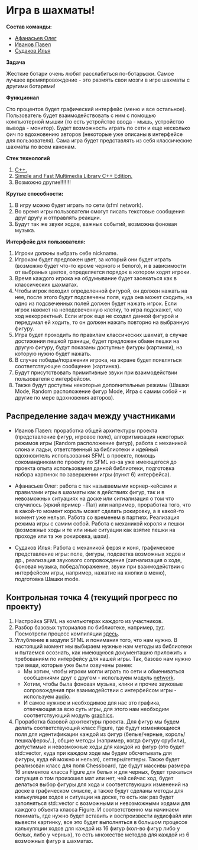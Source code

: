 # Игра в шахматы!
**Состав команды:**
- [Афанасьев Олег](https://t.me/afanasevo)
- [Иванов Павел](https://t.me/vladkrytoi)
- [Судаков Илья](https://t.me/sudakovcom)

**Задача**

Жесткие ботари очень любят расслабиться по-ботарьски. Самое лучшее времяпровождение - это размять свои мозги в игре шахматы с другими ботарями! 

**Функционал**

Сто процентов будет графический интерфейс (меню и все остальное). Пользователь будет взаимодействовать с ним с помощью компьютерной мышки (то есть устройство ввода - мышь, устройство вывода - монитор). Будет возможность играть по сети и еще несколько фич по вдохновению авторов (некоторые уже описаны в интерфейсе для пользователя). Сама игра будет представлять из себя классические шахматы по всем канонам.

**Стек технологий**
1) [C++.](https://ru.wikipedia.org/wiki/C%2B%2B)
2) [Simple and Fast Multimedia Library C++ Edition.](https://www.sfml-dev.org/)
3) Возможно другие!!!!!!!

**Крутые способности:**
1) В игру можно будет играть по сети (sfml network).
2) Во время игры пользователи смогут писать текстовые сообщения друг другу и отправлять реакции.
3) Будут так же звуки ходов, важных событий, возможна фоновая музыка.

**Интерфейс для пользователя:**
1) Игроки должны выбрать себе nickname.
2) Игрокам будет предложен цвет, за который они будет играть (возможно будет что-то кроме черного и белого), и в зависимости от выбраных цветов, определяется порядок в котором ходят игроки.
3) Время каждого игрока на обдумывание будет засекаться как в классических шахматах.
4) Чтобы игрок походил определенной фигурой, он должен нажать на нее, после этого будут подсвечены поля, куда она может сходить, на одно из подсвеченных полей должен будет нажать игрок. Если игрок нажмет на неподсвеченную клетку, то игра подскажет, что ход некорректный. Если игрок еще не сходил данной фигурой и передумал ей ходить, то он должен нажать повторно на выбранную фигуру.
5) Игра будет проходить по правилам классических шахмат, в случае достижения пешкой границы, будет предложен обмен пешки на другую фигуру, будут показаны доступные фигуры (картинки), на которую нужно будет нажать. 
6) В случае победы/поражения игрока, на экране будет появляться соответствующее сообщение (картинка).
7) Будут присутствовать примитивные звуки при взаимодействии пользователя с интерфейсом.
8) Также будут доступны некоторые дополнительные режимы (Шашки Mode, Random расположение фигур Mode, Игра с самим собой - и другие по мере вдохновения авторов).

## Распределение задач между участниками

- Иванов Павел: проработка общей архитектуры проекта (представление фигур, игровое поле), алгоритмизация некоторых режимов игры (Random расположение фигур), работа с механикой слона и ладьи, ответственный за библиотеки и идейный вдохновитель использования SFML в проекте, помощь сокомандникам по проекту по SFML из-за уже имеющегося до проекта опыта использования данной библиотеки, подготовка набора картинок по завершении игры (пункт 6) интерфейса).

- Афанасьев Олег: работа с так называемыми корнер-кейсами и правилами игры в шахматы как в действиях фигур, так и в невозможных ситуациях на доске или сигнализация о том что случилось (яркий пример - Пат) или например, проработка того, что в какой-то момент король может сделать рокировку, а в какой-то момент уже нельзя. Работа со временем в партиях. Реализация режима игры с самим собой. Работа с механикой короля и пешки (возможные ходы и те или иные ситуации как взятие пешки на проходе или та же рокировка, шахи).

- Судаков Илья: Работа с механикой ферзя и коня, графическое представление игры: поле, фигуры, подсветка возможных ходов и др., реализация звукового сопровождения (сигнализация о ходе, фоновая музыка, победа/поражение, звуки при взаимодействии с интерфейсом игры, например, нажатие на кнопки в меню), подготовка Шашки mode.

## Контрольная точка 4 (текущий прогресс по проекту)

1) Настройка SFML на компьютерах каждого из участников.
2) Разбор базовых туториалов по библиотеке, например, [тут](https://www.sfml-dev.org/documentation/2.5.1/index.php). Посмотрели процесс компиляции [здесь](https://www.sfml-dev.org/tutorials/2.5/start-linux.php).
3) Углубление в модули SFML и понимания того, что нам нужно. В настоящий момент мы выбираем нужные нам методы из библиотеки и пытаемся осознать, как имеющуюся документацию приложить к требованиям по интерфейсу для нашей игры. Так, базово нам нужно три вещи, которые уже были озвучены ранее:
   - Мы хотим, чтобы игроки могли играть по сети и обмениваться сообщениями друг с другом - используем модуль [network](https://www.sfml-dev.org/documentation/2.5.1/group__network.php).
   - Хотим, чтобы была фоновая музыка, клики и прочие звуковые сопровождения при взаимодействии с интерфейсом игры - используем [audio](https://www.sfml-dev.org/documentation/2.5.1/group__audio.php).
   - И самое нужное и необходимое для нас это графика, отвечающая за всю суть игры, для этого нам необходим соответствующий модуль [graphics](https://www.sfml-dev.org/documentation/2.5.1/group__graphics.php).
4) Проработка базовой архитектуры проекта. Для фигур мы будем делать соответствующий класс Figure, где будут изменяющиеся поля для идентификации каждой из фигур (белые/черные, король/пешка/ферзь/..), общие методы (например, когда фигуру срубили), допустимые и невозможные ходы для каждой из фигур (это будет std::vector, куда при каждом ходе мы будем обсчитывать для фигуры, куда ей можно и нельзя), сеттеры/геттеры. Также будет реализован класс для поля Chessboard, где будут массивы размера 16 элементов класса Figure для белых и для черных, будет трекаться ситуация о том произошел мат или нет, чей сейчас ход, будет делаться выбор фигуры для хода и соответствующих изменений на доске в графическом смысле, а также будут сделаны методы для калькуляции ходов и ситуации на доске, то есть как раз будет заполняться std::vector с возможными и невозможными ходами для каждого объекта класса Figure. И соответственно мы начинаем понимать, где нужно будет вставить и воспроизвести аудиофайл или вывести картинку, все это будет выполняться в большом процессе калькуляции ходов для каждой из 16 фигур (кол-во фигур либо у белых, либо у черных), то есть множестве методов для каждой из 6 возможных фигур в шахматах.
